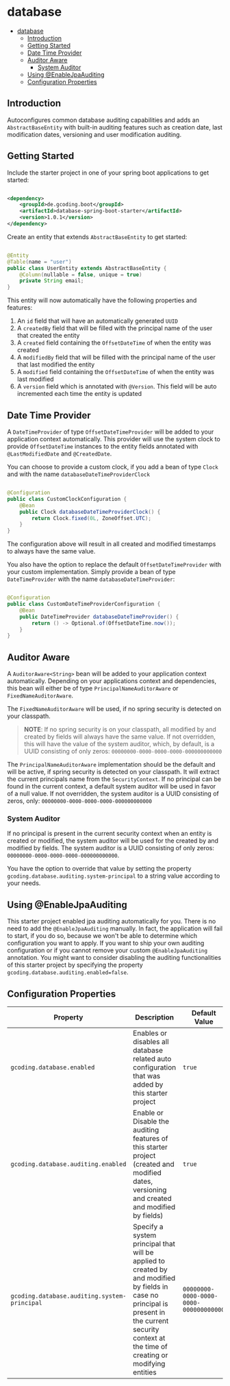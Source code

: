 # database

<!-- @formatter:off -->
<!-- TOC -->
* [database](#database)
  * [Introduction](#introduction)
  * [Getting Started](#getting-started)
  * [Date Time Provider](#date-time-provider)
  * [Auditor Aware](#auditor-aware)
    * [System Auditor](#system-auditor)
  * [Using @EnableJpaAuditing](#using-enablejpaauditing)
  * [Configuration Properties](#configuration-properties)
<!-- TOC -->
<!-- @formatter:on -->

## Introduction

Autoconfigures common database auditing capabilities and adds an `AbstractBaseEntity` with built-in auditing
features such as creation date, last modification dates, versioning and user modification auditing.

## Getting Started

Include the starter project in one of your spring boot applications to get started:

```xml

<dependency>
    <groupId>de.gcoding.boot</groupId>
    <artifactId>database-spring-boot-starter</artifactId>
    <version>1.0.1</version>
</dependency>
```

Create an entity that extends `AbstractBaseEntity` to get started:

```java

@Entity
@Table(name = "user")
public class UserEntity extends AbstractBaseEntity {
    @Column(nullable = false, unique = true)
    private String email;
}
```

This entity will now automatically have the following properties and features:

1. An `id` field that will have an automatically generated `UUID`
2. A `createdBy` field that will be filled with the principal name of the user that created the entity
3. A `created` field containing the `OffsetDateTime` of when the entity was created
4. A `modifiedBy` field that will be filled with the principal name of the user that last modified the entity
5. A `modified` field containing the `OffsetDateTime` of when the entity was last modified
6. A `version` field which is annotated with `@Version`. This field will be auto incremented each time the entity is
   updated

## Date Time Provider

A `DateTimeProvider` of type `OffsetDateTimeProvider` will be added to your application context automatically.
This provider will use the system clock to provide `OffsetDateTime` instances to the entity fields annotated with
`@LastModifiedDate` and  `@CreatedDate`.

You can choose to provide a custom clock, if you add a bean of type `Clock` and with the
name `databaseDateTimeProviderClock`

```java

@Configuration
public class CustomClockConfiguration {
    @Bean
    public Clock databaseDateTimeProviderClock() {
        return Clock.fixed(0L, ZoneOffset.UTC);
    }
}
```

The configuration above will result in all created and modified timestamps to always have the same value.

You also have the option to replace the default `OffsetDateTimeProvider` with your custom implementation. Simply
provide a bean of type `DateTimeProvider` with the name `databaseDateTimeProvider`:

```java

@Configuration
public class CustomDateTimeProviderConfiguration {
    @Bean
    public DateTimeProvider databaseDateTimeProvider() {
        return () -> Optional.of(OffsetDateTime.now());
    }
}
```

## Auditor Aware

A `AuditorAware<String>` bean will be added to your application context automatically. Depending on your applications
context and dependencies, this bean will either be of type `PrincipalNameAuditorAware` or `FixedNameAuditorAware`.

The `FixedNameAuditorAware` will be used, if no spring security is detected on your classpath.

> **NOTE**: If no spring security is on your classpath, all modified by and created by fields will always have the
> same value. If not overridden, this will have the value of the system auditor, which, by default, is a UUID consisting
> of only zeros: `00000000-0000-0000-0000-000000000000`

The `PrincipalNameAuditorAware` implementation should be the default and will be active, if spring security is detected
on your classpath. It will extract the current principals name from the `SecurityContext`. If no principal can
be found in the current context, a default system auditor will be used in favor of a null value. If not overridden,
the system auditor is a UUID consisting of zeros, only: `00000000-0000-0000-0000-000000000000`

### System Auditor

If no principal is present in the current security context when an entity is created or modified, the system auditor
will be used for the created by and modified by fields. The system auditor is a UUID consisting of only zeros:
`00000000-0000-0000-0000-000000000000`.

You have the option to override that value by setting the property `gcoding.database.auditing.system-principal` to
a string value according to your needs.

## Using @EnableJpaAuditing

This starter project enabled jpa auditing automatically for you. There is no need to add the `@EnableJpaAuditing`
manually. In fact, the application will fail to start, if you do so, because we won't be able to determine which
configuration you want to apply. If you want to ship your own auditing configuration or if you cannot remove your
custom `@EnableJpaAuditing` annotation. You might want to consider disabling the auditing functionalities of this
starter project by specifying the property `gcoding.database.auditing.enabled=false`.

## Configuration Properties

| Property                                     | Description                                                                                                                                                                                        | Default Value                          |
|----------------------------------------------|----------------------------------------------------------------------------------------------------------------------------------------------------------------------------------------------------|----------------------------------------|
| `gcoding.database.enabled`                   | Enables or disables all database related auto configuration that was added by this starter project                                                                                                 | `true`                                 |
| `gcoding.database.auditing.enabled`          | Enable or Disable the auditing features of this starter project (created and modified dates, versioning and created and modified by fields)                                                        | `true`                                 |
| `gcoding.database.auditing.system-principal` | Specify a system principal that will be applied to created by and modified by fields in case no principal is present in the current security context at the time of creating or modifying entities | `00000000-0000-0000-0000-000000000000` |
